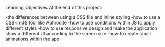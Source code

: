 Learning Objectives
At the end of this project:

-the differences between using a CSS file and inline styling
-how to use a CSS-in-JS tool like Aphrodite
-how to use conditions within JS to apply different styles
-how to use responsive design and make the application show a different UI according to the screen size
-how to create small animations within the app
